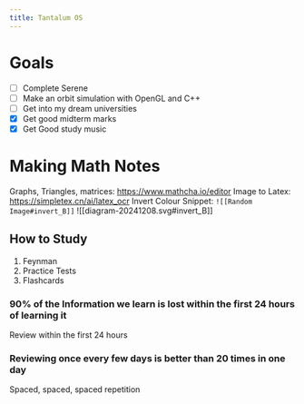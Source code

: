 ```yaml
---
title: Tantalum OS
---
```

# Goals
- [ ] Complete Serene
- [ ] Make an orbit simulation with OpenGL and C++
- [ ] Get into my dream universities
- [x] Get good midterm marks
- [x] Get Good study music
<!--ID: 1757893915247-->

# Making Math Notes
Graphs, Triangles, matrices: https://www.mathcha.io/editor
Image to Latex: https://simpletex.cn/ai/latex_ocr
Invert Colour Snippet: `![[Random Image#invert_B]]`
![[diagram-20241208.svg#invert_B]]
<!--ID: 1757893915249-->

## How to Study
1. Feynman
2. Practice Tests
3. Flashcards
<!--ID: 1757893915251-->


### 90% of the Information we learn is lost within the first 24 hours of learning it 
Review within the first 24 hours
<!--ID: 1757893915253-->



### Reviewing once every few days is better than 20 times in one day
Spaced, spaced, spaced repetition
<!--ID: 1757893915256-->
